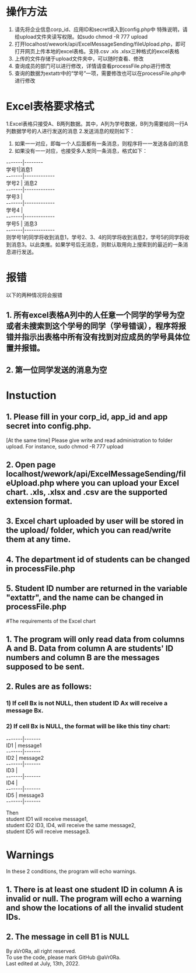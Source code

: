 # 操作方法

1. 请先将企业信息corp_id、应用ID和secret填入到config.php中
特殊说明，请给upload文件夹读写权限。如sudo chmod -R 777 upload
2. 打开localhost/wework/api/ExcelMessageSending/fileUpload.php，即可打开网页上传本地的excel表格。支持.csv .xls .xlsx三种格式的excel表格
3. 上传的文件存储于upload文件夹中，可以随时查看、修改
4. 查询成员的部门可以进行修改，详情请查看processFile.php进行修改
5. 查询的数据为extattr中的“学号”一项，需要修改也可以在processFile.php中进行修改

# Excel表格要求格式
1.Excel表格只接受A、B两列数据。其中，A列为学号数据，B列为需要给同一行A列数据学号的人进行发送的消息
2.发送消息的规则如下：
  1) 如果一一对应，即每一个人后面都有一条消息，则程序将一一发送各自的消息
  2) 如果没有一一对应，也接受多人发同一条消息，格式如下：

-------|-------- <br />
学号1|消息1<br />
-------|------------- <br />
     学号2   |    消息2       <br />
-------|------------- <br />
     学号3   |                   <br />
-------|------------- <br />
     学号4   |                   <br />
-------|------------- <br />
     学号5   |    消息3       <br />
-------|------------- <br />
则学号1的同学将收到消息1，学号2、3、4的同学将收到消息2，学号5的同学将收到消息3。以此类推。如果学号后无消息，则默认取用向上搜索到的最近的一条消息进行发送。

# 报错
以下的两种情况将会报错
## 1. 所有excel表格A列中的人任意一个同学的学号为空或者未搜索到这个学号的同学（学号错误），程序将报错并指示出表格中所有没有找到对应成员的学号具体位置并报错。
## 2. 第一位同学发送的消息为空

# Instuction

## 1. Please fill in your corp_id, app_id and app secret into config.php. 
[At the same time] Please give write and read administration to folder upload. For instance, sudo chmod -R 777 upload
## 2. Open page localhost/wework/api/ExcelMessageSending/fileUpload.php where you can upload your Excel chart. .xls, .xlsx and .csv are the supported extension format.
## 3. Excel chart uploaded by user will be stored in the upload/ folder, which you can read/write them at any time.
## 4. The department id of students can be changed in processFile.php
## 5. Student ID number are returned in the variable "extattr", and the name can be changed in processFile.php

#The requirements of the Excel chart
## 1. The program will only read data from columns A and B. Data from column A are students' ID numbers and column B are the messages supposed to be sent.
## 2. Rules are as follows:
### 1) If cell Bx is not NULL, then student ID Ax will receive a message Bx.
### 2) If cell Bx is NULL, the format will be like this tiny chart:
-------|------- <br />
ID1     |    message1 <br />
-------|------- <br />
     ID2     |    message2 <br />
-------|------- <br />
     ID3     |                   <br />
-------|------- <br />
     ID4     |                   <br />
-------|------- <br />
     ID5     |    message3 <br />
-------|------- <br />

Then <br />
student ID1 will receive message1,  <br />
student ID2 ID3, ID4, will receive the same message2, <br />
student ID5 will receive message3. <br />

# Warnings
In these 2 conditions, the program will echo warnings.
## 1. There is at least one student ID in column A is invalid or null. The program will echo a warning and show the locations of all the invalid student IDs.
## 2. The message in cell B1 is NULL


By aVr0Ra, all right reserved. <br />
To use the code, please mark GitHub @aVr0Ra. <br />
Last edited at July, 13th, 2022.


